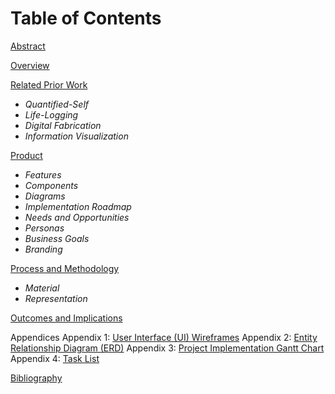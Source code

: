 Table of Contents
===

[Abstract](abstract.md)

[Overview](overview.md)

[Related Prior Work](related-work.md)
- _Quantified-Self_
- _Life-Logging_
- _Digital Fabrication_
- _Information Visualization_

[Product](product.md)
- _Features_
- _Components_
- _Diagrams_
- _Implementation Roadmap_
- _Needs and Opportunities_
- _Personas_
- _Business Goals_
- _Branding_

[Process and Methodology](process.md)
- _Material_
- _Representation_

[Outcomes and Implications](outcome.md)

Appendices
Appendix 1: [User Interface (UI) Wireframes](apx.md)
Appendix 2: [Entity Relationship Diagram (ERD)](apx.md)
Appendix 3: [Project Implementation Gantt Chart](gantt.md)
Appendix 4: [Task List](todo.md)

[Bibliography](bib.md)
